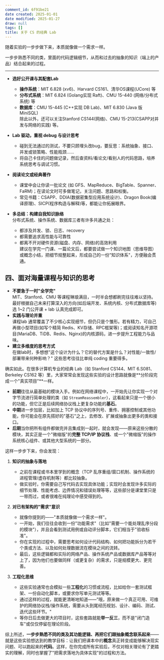 ```yaml
---
comment_id: 6f91be21
date created: 2025-01-01
date modified: 2025-01-27
draw: null
tags: []
title: 关于 CS 的经典 Lab
---
```

随着实验的一步步做下来，本质就像做一个需求一样。

一步步熟悉不同的类，里面的代码逻辑细节，从而和过去的抽象的知识（端上的产品）结合起来的过程。

---

- **选好公开课与其配套Lab**
    
    - **操作系统**：MIT 6.828 (xv6)、Harvard CS161、清华OS课程(UCore) 等
    - **分布式系统**：MIT 6.824 (Golang实现 Raft)、CMU 15-440 (网络/分布式系统) 等
    - **数据库**：CMU 15-445 (C++实现 DB Lab)、MIT 6.830 (Java 版 MiniSQL)  
        除此以外，还可以关注Stanford CS144(网络)、CMU 15-213(CSAPP对并发与网络的实践) 等。
- **Lab 驱动，重视 debug 与设计思考**
    
    - 碰到无法通过的测试，不要只顾埋头改bug，要反思：系统抽象、接口、并发或锁策略、性能瓶颈……
    - 将自己卡住的问题做记录，然后查资料/看论文/看别人的代码思路，培养系统思考与调试习惯。
- **阅读论文或经典著作**
    
    - 课堂中会让你读一批论文 (如 GFS、MapReduce、BigTable、Spanner、FaRM)；在读论文时可多做笔记，关注问题、思路和权衡。
    - 常见书籍：CSAPP、DDIA(数据密集型应用系统设计)、Dragon Book(编译原理)、SICP(程序构造与解释)等，都能让你拓展眼界。
- **多总结：构建自我知识脉络**  
    分布式系统、操作系统、数据库三者有许多共通之处：
    
    - 都涉及并发、锁、日志、recovery
    - 都需要追求高性能与可靠性
    - 都离不开对硬件资源(磁盘、内存、网络)的高效利用  
        建议在学完一门课、一篇论文后，都要尝试做一个知识地图（思维导图）或概念小结，把细节规整起来，形成自己的一份"知识体系"，方便融会贯通。

## 四、面对海量课程与知识的思考

- **不要急于一时"全学完"**  
    MIT、Stanford、CMU 等课程琳琅满目，一时半会想都刷完往往难以坚持。最好根据自己未来打算深入的方向(如后端开发、系统内核、分布式数据库等)选 1~2 门公开课 + lab 认真完成即可。
- **实践与理论并重**  
    课程lab 通常覆盖了不少核心实现细节，但仍只是个雏形。若有精力，可自己再做小型项目(如写个精简 Redis、KV存储、RPC框架等)；或阅读知名开源项目(MariaDB、TiDB、Redis、Nginx)的内核源码，进一步提升工程能力与品味。
- **建立多维度的思考方式**  
    在做lab时，多想想"这个设计为什么？它的替代方案是什么？对性能/一致性/部署带来何种影响？" 这些思考往往比单纯 coding 重要得多。

确实如此。在很多计算机专业的经典 Lab（如 Stanford CS144、MIT 6.S081、Berkeley CS162 等）里，大家常常会发现这些实验的设计思路就像是**分阶段完成一个"真实项目"**一样。

- **前期**往往从最基础的模块入手。例如在网络课程中，一开始先让你实现一个对字节流进行简单处理的类（如 `StreamReassembler`），这看起来只是一个很小的功能，但它正是后续网络协议栈上更复杂功能的**基石**。
- **中期**进一步加层，比如加上 TCP 协议中的序列号、重传、拥塞控制或其他功能，你可能会在原先搭好的"基石"之上，去修改、扩展或抽象出更多的类和接口。
- **后期**当你把所有组件都做完并且集成到一起时，就会发现——原来这些分散的模块，其实正是一个"微缩版"的**完整 TCP/IP 协议栈**、或一个"微缩版"的操作系统核心组件、或其他大型系统的一部分。

这样一步步下来，你会发现：

1. **知识的抽象与落地**
    
    - 之前在课程或书本里学到的概念（TCP 乱序重组/窗口机制、操作系统的进程管理/虚存机制等）都比较抽象。
    - 做实验时，你需要自己写代码去实现具体功能；实现时会发现许多实际的细节处理、性能考虑、边界情况和错误处理等等，这些部分是课堂里只是一带而过，或者很难在纯理论中感受得到的。
2. **对已有架构的"需求"意识**
    
    - 就像你提到的——"本质就像做一个需求一样"。
    - 一开始，我们往往会收到一份"功能需求"（比如"需要一个能处理乱序分段的模块"），并且会看到测试用例或自动评分脚本，它们相当于"验收标准"。
    - 你在实现的过程中，需要思考如何设计代码结构、如何把功能拆分为若干个类或方法、以及如何处理数据流在模块之间的流转。
    - 最后，这些逻辑都和实际的网络产品、操作系统产品或数据库产品等等对上了，因为他们也要做同样（或更复杂）的需求，只是规模更大、更完善。
3. **工程化思维**
    
    - 这些实验通常也会模拟一些**工程化**的习惯或流程，比如给你一套测试框架、一份自动化脚本，或要求你写单元测试等等。
    - 通过这样的过程，就能更清晰地知道——"哦，原来做一个真正可用、可维护的网络协议栈/操作系统，需要从头到尾经历规划、设计、编码、测试、迭代这些环节。"
    - 等你日后去做更大的项目时，这些套路就能**举一反三**，而不是"闭门造车"或仅仅停留在理论阶段。

综上所述，**一步步熟悉不同的类及其功能逻辑、再把它们跟抽象概念联系起来**——就是这些实验想达到的教学目标：让我们把课本中的**概念**真正转变成能够解决现实问题、可以跑起来的**代码**。这样，在你完成所有实验后，不仅对相关理论有了更踏实的理解，同时也掌握了"把需求落地为具体实现"的过程和方法。
